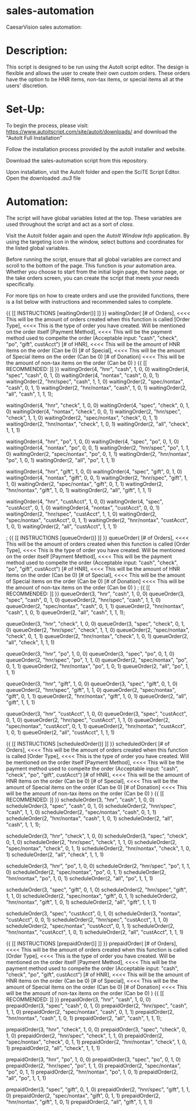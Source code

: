 # sales-automation
CaesarVision sales automation:

# Description:
This script is designed to be run using the AutoIt script editor. The design is flexible and allows the user to create their own custom orders. These orders have the option to be HNR items, non-tax items, or special items all at the users' discretion.

# Set-Up:
To begin the process, please visit:
https://www.autoitscript.com/site/autoit/downloads/ and download the "AutoIt Full Installation"

Follow the installation process provided by the autoIt installer and website.

Download the sales-automation script from this repository.

Upon installation, visit the AutoIt folder and open the SciTE Script Editor. Open the downloaded *.au3* file

# Automation:
The script will have global variables listed at the top. These variables are used throughout the script and act as a sort of *class*.

Visit the AutoIt folder again and open the *AutoIt Window Info* application. By using the targeting icon in the window, select buttons and coordinates for the listed global variables.

Before running the script, ensure that all global variables are correct and scroll to the bottom of the page. This function is *your* automation area. Whether you choose to start from the initial login page, the home page, or the take orders screen, you can create the script that meets your needs specifically.

For more tips on how to create orders and use the provided functions, there is a list below with instructions and recommended sales to complete.





 {{ [[ INSTRUCTIONS [waitingOrder()] ]] }}
waitingOrder(
	[# of Orders], 		<<<< This will be the amount of orders created when this function is called
   [Order Type], 		<<<< This is the type of order you have created. Will be mentioned on the order itself
   [Payment Method],	<<<< This will be the payment method used to compelte the order (Acceptable input: "cash", "check", "po", "gift", custAcct")
   [# of HNR], 		<<<< This will be the amount of HNR items on the order (Can be 0)
   [# of Special], 	<<<< This will be the amount of Special items on the order (Can be 0)
   [# of Donation]		<<<< This will be the amount of non-tax items on the order (Can be 0)
)
 {{ [[ RECOMMENDED: ]] }}
waitingOrder(4, "hnr", "cash", 1, 0, 0)
waitingOrder(4, "spec", "cash", 0, 1, 0)
waitingOrder(4, "nontax", "cash", 0, 0, 1)
waitingOrder(2, "hnr/spec", "cash", 1, 1, 0)
waitingOrder(2, "spec/nontax", "cash", 0, 1, 1)
waitingOrder(2, "hnr/nontax", "cash", 1, 0, 1)
waitingOrder(2, "all", "cash", 1, 1, 1);

waitingOrder(4, "hnr", "check", 1, 0, 0)
waitingOrder(4, "spec", "check", 0, 1, 0)
waitingOrder(4, "nontax", "check", 0, 0, 1)
waitingOrder(2, "hnr/spec", "check", 1, 1, 0)
waitingOrder(2, "spec/nontax", "check", 0, 1, 1)
waitingOrder(2, "hnr/nontax", "check", 1, 0, 1)
waitingOrder(2, "all", "check", 1, 1, 1)

waitingOrder(4, "hnr", "po", 1, 0, 0)
waitingOrder(4, "spec", "po", 0, 1, 0)
waitingOrder(4, "nontax", "po", 0, 0, 1)
waitingOrder(2, "hnr/spec", "po", 1, 1, 0)
waitingOrder(2, "spec/nontax", "po", 0, 1, 1)
waitingOrder(2, "hnr/nontax", "po", 1, 0, 1)
waitingOrder(2, "all", "po", 1, 1, 1)

waitingOrder(4, "hnr", "gift", 1, 0, 0)
waitingOrder(4, "spec", "gift", 0, 1, 0)
waitingOrder(4, "nontax", "gift", 0, 0, 1)
waitingOrder(2, "hnr/spec", "gift", 1, 1, 0)
waitingOrder(2, "spec/nontax", "gift", 0, 1, 1)
waitingOrder(2, "hnr/nontax", "gift", 1, 0, 1)
waitingOrder(2, "all", "gift", 1, 1, 1)

waitingOrder(4, "hnr", "custAcct", 1, 0, 0)
waitingOrder(4, "spec", "custAcct", 0, 1, 0)
waitingOrder(4, "nontax", "custAcct", 0, 0, 1)
waitingOrder(2, "hnr/spec", "custAcct", 1, 1, 0)
waitingOrder(2, "spec/nontax", "custAcct", 0, 1, 1)
waitingOrder(2, "hnr/nontax", "custAcct", 1, 0, 1)
waitingOrder(2, "all", "custAcct", 1, 1, 1)

; {{ [[ INSTRUCTIONS [queueOrder()] ]] }}
queueOrder(
	[# of Orders], 		<<<< This will be the amount of orders created when this function is called
   [Order Type], 		<<<< This is the type of order you have created. Will be mentioned on the order itself
   [Payment Method],	<<<< This will be the payment method used to compelte the order (Acceptable input: "cash", "check", "po", "gift", custAcct")
   [# of HNR], 		<<<< This will be the amount of HNR items on the order (Can be 0)
   [# of Special], 	<<<< This will be the amount of Special items on the order (Can be 0)
   [# of Donation]		<<<< This will be the amount of non-tax items on the order (Can be 0)
)
; {{ [[ RECOMMENDED: ]] }}
queueOrder(3, "hnr", "cash", 1, 0, 0)
queueOrder(3, "spec", "cash", 0, 1, 0)
queueOrder(2, "hnr/spec", "cash", 1, 1, 0)
queueOrder(2, "spec/nontax", "cash", 0, 1, 1)
queueOrder(2, "hnr/nontax", "cash", 1, 0, 1)
queueOrder(2, "all", "cash", 1, 1, 1);

queueOrder(3, "hnr", "check", 1, 0, 0)
queueOrder(3, "spec", "check", 0, 1, 0)
queueOrder(2, "hnr/spec", "check", 1, 1, 0)
queueOrder(2, "spec/nontax", "check", 0, 1, 1)
queueOrder(2, "hnr/nontax", "check", 1, 0, 1)
queueOrder(2, "all", "check", 1, 1, 1)

queueOrder(3, "hnr", "po", 1, 0, 0)
queueOrder(3, "spec", "po", 0, 1, 0)
queueOrder(2, "hnr/spec", "po", 1, 1, 0)
queueOrder(2, "spec/nontax", "po", 0, 1, 1)
queueOrder(2, "hnr/nontax", "po", 1, 0, 1)
queueOrder(2, "all", "po", 1, 1, 1)

queueOrder(3, "hnr", "gift", 1, 0, 0)
queueOrder(3, "spec", "gift", 0, 1, 0)
queueOrder(2, "hnr/spec", "gift", 1, 1, 0)
queueOrder(2, "spec/nontax", "gift", 0, 1, 1)
queueOrder(2, "hnr/nontax", "gift", 1, 0, 1)
queueOrder(2, "all", "gift", 1, 1, 1)

queueOrder(3, "hnr", "custAcct", 1, 0, 0)
queueOrder(3, "spec", "custAcct", 0, 1, 0)
queueOrder(2, "hnr/spec", "custAcct", 1, 1, 0)
queueOrder(2, "spec/nontax", "custAcct", 0, 1, 1)
queueOrder(2, "hnr/nontax", "custAcct", 1, 0, 1)
queueOrder(2, "all", "custAcct", 1, 1, 1)

 {{ [[ INSTRUCTIONS [scheduledOrder()] ]] }}
scheduledOrder(
	[# of Orders], 		<<<< This will be the amount of orders created when this function is called
   [Order Type], 		<<<< This is the type of order you have created. Will be mentioned on the order itself
   [Payment Method],	<<<< This will be the payment method used to compelte the order (Acceptable input: "cash", "check", "po", "gift", custAcct")
   [# of HNR], 		<<<< This will be the amount of HNR items on the order (Can be 0)
   [# of Special], 	<<<< This will be the amount of Special items on the order (Can be 0)
   [# of Donation]		<<<< This will be the amount of non-tax items on the order (Can be 0)
)
 {{ [[ RECOMMENDED: ]] }}
scheduleOrder(3, "hnr", "cash", 1, 0, 0)
scheduleOrder(3, "spec", "cash", 0, 1, 0)
scheduleOrder(2, "hnr/spec", "cash", 1, 1, 0)
scheduleOrder(2, "spec/nontax", "cash", 0, 1, 1)
scheduleOrder(2, "hnr/nontax", "cash", 1, 0, 1)
scheduleOrder(2, "all", "cash", 1, 1, 1);

scheduleOrder(3, "hnr", "check", 1, 0, 0)
scheduleOrder(3, "spec", "check", 0, 1, 0)
scheduleOrder(2, "hnr/spec", "check", 1, 1, 0)
scheduleOrder(2, "spec/nontax", "check", 0, 1, 1)
scheduleOrder(2, "hnr/nontax", "check", 1, 0, 1)
scheduleOrder(2, "all", "check", 1, 1, 1)

scheduleOrder(3, "hnr", "po", 1, 0, 0)
scheduleOrder(2, "hnr/spec", "po", 1, 1, 0)
scheduleOrder(2, "spec/nontax", "po", 0, 1, 1)
scheduleOrder(2, "hnr/nontax", "po", 1, 0, 1)
scheduleOrder(2, "all", "po", 1, 1, 1)

scheduleOrder(3, "spec", "gift", 0, 1, 0)
scheduleOrder(2, "hnr/spec", "gift", 1, 1, 0)
scheduleOrder(2, "spec/nontax", "gift", 0, 1, 1)
scheduleOrder(2, "hnr/nontax", "gift", 1, 0, 1)
scheduleOrder(2, "all", "gift", 1, 1, 1)

scheduleOrder(3, "spec", "custAcct", 0, 1, 0)
scheduleOrder(3, "nontax", "custAcct", 0, 0, 1)
scheduleOrder(2, "hnr/spec", "custAcct", 1, 1, 0)
scheduleOrder(2, "spec/nontax", "custAcct", 0, 1, 1)
scheduleOrder(2, "hnr/nontax", "custAcct", 1, 0, 1)
scheduleOrder(2, "all", "custAcct", 1, 1, 1)

 {{ [[ INSTRUCTIONS [prepaidOrder()] ]] }}
prepaidOrder(
	[# of Orders], 		<<<< This will be the amount of orders created when this function is called
   [Order Type], 		<<<< This is the type of order you have created. Will be mentioned on the order itself
   [Payment Method],	<<<< This will be the payment method used to compelte the order (Acceptable input: "cash", "check", "po", "gift", custAcct")
   [# of HNR], 		<<<< This will be the amount of HNR items on the order (Can be 0)
   [# of Special], 	<<<< This will be the amount of Special items on the order (Can be 0)
   [# of Donation]		<<<< This will be the amount of non-tax items on the order (Can be 0)
)
 {{ [[ RECOMMENDED: ]] }}
prepaidOrder(3, "hnr", "cash", 1, 0, 0)
prepaidOrder(3, "spec", "cash", 0, 1, 0)
prepaidOrder(2, "hnr/spec", "cash", 1, 1, 0)
prepaidOrder(2, "spec/nontax", "cash", 0, 1, 1)
prepaidOrder(2, "hnr/nontax", "cash", 1, 0, 1)
prepaidOrder(2, "all", "cash", 1, 1, 1);

prepaidOrder(3, "hnr", "check", 1, 0, 0)
prepaidOrder(3, "spec", "check", 0, 1, 0)
prepaidOrder(2, "hnr/spec", "check", 1, 1, 0)
prepaidOrder(2, "spec/nontax", "check", 0, 1, 1)
prepaidOrder(2, "hnr/nontax", "check", 1, 0, 1)
prepaidOrder(2, "all", "check", 1, 1, 1)

prepaidOrder(3, "hnr", "po", 1, 0, 0)
prepaidOrder(3, "spec", "po", 0, 1, 0)
prepaidOrder(2, "hnr/spec", "po", 1, 1, 0)
prepaidOrder(2, "spec/nontax", "po", 0, 1, 1)
prepaidOrder(2, "hnr/nontax", "po", 1, 0, 1)
prepaidOrder(2, "all", "po", 1, 1, 1)

prepaidOrder(3, "spec", "gift", 0, 1, 0)
prepaidOrder(2, "hnr/spec", "gift", 1, 1, 0)
prepaidOrder(2, "spec/nontax", "gift", 0, 1, 1)
prepaidOrder(2, "hnr/nontax", "gift", 1, 0, 1)
prepaidOrder(2, "all", "gift", 1, 1, 1)
